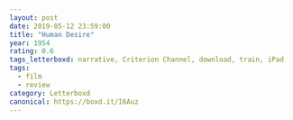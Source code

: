 ```yaml
---
layout: post 
date: 2019-05-12 23:59:00
title: "Human Desire"
year: 1954
rating: 0.6
tags_letterboxd: narrative, Criterion Channel, download, train, iPad
tags:
  - film
  - review
category: Letterboxd
canonical: https://boxd.it/I6Auz
---
```


